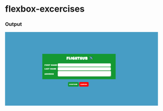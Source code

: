 # flexbox-excercises

### Output

![output](https://github.com/emmanuel-experion/flight-signup-page/blob/main/img/flighthub.PNG?raw=true)
